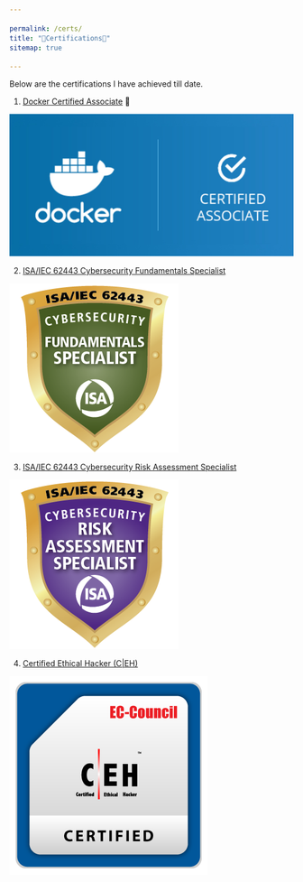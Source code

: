 ```yaml
---

permalink: /certs/
title: "📃Certifications📃"
sitemap: true

---
```


Below are the certifications I have achieved till date.

1) [Docker Certified Associate](https://credentials.docker.com/bac389de-33ef-4194-86d9-600a734be362) 🐳

![Docker Certified Associate Logo](/assets/cert/dca.jpg)

2) [ISA/IEC 62443 Cybersecurity Fundamentals Specialist](https://bcert.me/selfwqhiq) 

![IC32 Badge](/assets/cert/iecic32.png)

3) [ISA/IEC 62443 Cybersecurity Risk Assessment Specialist](https://bcert.me/snthcbysv)

![IC33 Badge](/assets/cert/iecic33.png)

4) [Certified Ethical Hacker (C|EH)](https://aspen.eccouncil.org/Verify)

![CEH Badge](/assets/cert/ceh.png) 